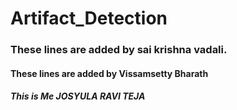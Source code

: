# Artifact_Detection

### These lines are added by sai krishna vadali.
#### These lines are added by Vissamsetty Bharath
##### This is Me *JOSYULA RAVI TEJA*
